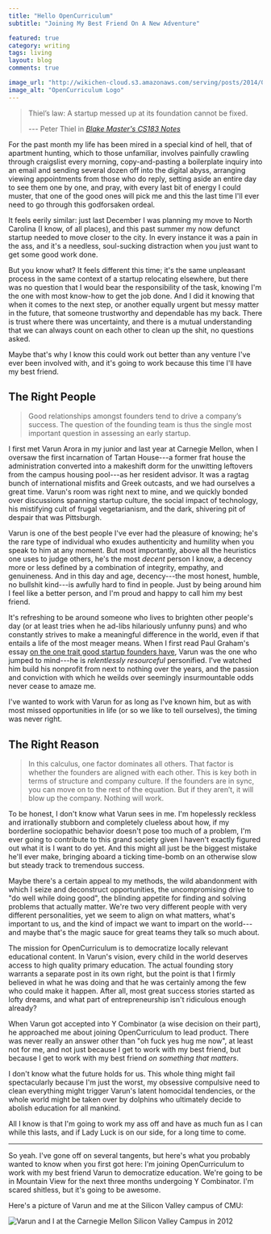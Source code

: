 ```yaml
---
title: "Hello OpenCurriculum"
subtitle: "Joining My Best Friend On A New Adventure"

featured: true
category: writing
tags: living
layout: blog
comments: true

image_url: "http://wikichen-cloud.s3.amazonaws.com/serving/posts/2014/01/hello-opencurriculum.png"
image_alt: "OpenCurriculum Logo"
---
```


> Thiel’s law: A startup messed up at its foundation cannot be fixed.
>
> --- Peter Thiel in *[Blake Master's CS183 Notes](http://blakemasters.com/post/21742864570/peter-thiels-cs183-startup-class-6-notes-essay)*

For the past month my life has been mired in a special kind of hell, that of apartment hunting, which to those unfamiliar, involves painfully crawling through craigslist every morning, copy-and-pasting a boilerplate inquiry into an email and sending several dozen off into the digital abyss, arranging viewing appointments from those who do reply, setting aside an entire day to see them one by one, and pray, with every last bit of energy I could muster, that one of the good ones will pick me and this the last time I'll ever need to go through this godforsaken ordeal.

It feels eerily similar: just last December I was planning my move to North Carolina (I know, of all places), and this past summer my now defunct startup needed to move closer to the city. In every instance it was a pain in the ass, and it's a needless, soul-sucking distraction when you just want to get some good work done.

But you know what? It feels different this time; it's the same unpleasant process in the same context of a startup relocating elsewhere, but there was no question that I would bear the responsibility of the task, knowing I'm the one with most know-how to get the job done. And I did it knowing that when it comes to the next step, or another equally urgent but messy matter in the future, that someone trustworthy and dependable has my back. There is trust where there was uncertainty, and there is a mutual understanding that we can always count on each other to clean up the shit, no questions asked.

Maybe that's why I know this could work out better than any venture I've ever been involved with, and it's going to work because this time I'll have my best friend.

## The Right People

> Good relationships amongst founders tend to drive a company’s success. The question of the founding team is thus the single most important question in assessing an early startup.

I first met Varun Arora in my junior and last year at Carnegie Mellon, when I oversaw the first incarnation of Tartan House---a former frat house the administration converted into a makeshift dorm for the unwitting leftovers from the campus housing pool---as her resident advisor. It was a ragtag bunch of international misfits and Greek outcasts, and we had ourselves a great time. Varun's room was right next to mine, and we quickly bonded over discussions spanning startup culture, the social impact of technology, his mistifying cult of frugal vegetarianism, and the dark, shivering pit of despair that was Pittsburgh.

Varun is one of the best people I've ever had the pleasure of knowing; he's the rare type of individual who exudes authenticity and humility when you speak to him at any moment. But most importantly, above all the heuristics one uses to judge others, he's the most *decent* person I know, a decency more or less defined by a combination of integrity, empathy, and genuineness. And in this day and age, decency---the most honest, humble, no bullshit kind---is awfully hard to find in people. Just by being around him I feel like a better person, and I'm proud and happy to call him my best friend.

It's refreshing to be around someone who lives to brighten other people's day (or at least tries when he ad-libs hilariously unfunny puns) and who constantly strives to make a meaningful difference in the world, even if that entails a life of the most meager means. When I first read Paul Graham's essay [on the one trait good startup founders have](http://www.paulgraham.com/relres.html), Varun was the one who jumped to mind---he is *relentlessly resourceful* personified. I've watched him build his nonprofit from next to nothing over the years, and the passion and conviction with which he weilds over seemingly insurmountable odds never cease to amaze me.

I've wanted to work with Varun for as long as I've known him, but as with most missed opportunities in life (or so we like to tell ourselves), the timing was never right.

## The Right Reason

> In this calculus, one factor dominates all others. That factor is whether the founders are aligned with each other. This is key both in terms of structure and company culture. If the founders are in sync, you can move on to the rest of the equation. But if they aren’t, it will blow up the company. Nothing will work.

To be honest, I don't know what Varun sees in me. I'm hopelessly reckless and irrationally stubborn and completely clueless about how, if my borderline sociopathic behavior doesn't pose too much of a problem, I'm ever going to contribute to this grand society given I haven't exactly figured out what it is I want to do yet. And this might all just be the biggest mistake he'll ever make, bringing aboard a ticking time-bomb on an otherwise slow but steady track to tremendous success.

Maybe there's a certain appeal to my methods, the wild abandonment with which I seize and deconstruct opportunities, the uncompromising drive to "do well while doing good", the blinding appetite for finding and solving problems that actually matter. We're two very different people with very different personalities, yet we seem to align on what matters, what's important to us, and the kind of impact we want to impart on the world---and maybe that's the magic sauce for great teams they talk so much about.

The mission for OpenCurriculum is to democratize locally relevant educational content. In Varun's vision, every child in the world deserves access to high quality primary education. The actual founding story warrants a separate post in its own right, but the point is that I firmly believed in what he was doing and that he was certainly among the few who could make it happen. After all, most great success stories started as lofty dreams, and what part of entrepreneurship isn't ridiculous enough already?

When Varun got accepted into Y Combinator (a wise decision on their part), he approached me about joining OpenCurriculum to lead product. There was never really an answer other than "oh fuck yes hug me now", at least not for me, and not just because I get to work with my best friend, but because I get to work with my best friend *on something that matters*.

I don't know what the future holds for us. This whole thing might fail spectacularly because I'm just the worst, my obsessive compulsive need to clean everything might trigger Varun's latent homocidal tendencies, or the whole world might be taken over by dolphins who ultimately decide to abolish education for all mankind.

All I know is that I'm going to work my ass off and have as much fun as I can while this lasts, and if Lady Luck is on our side, for a long time to come.

- - -

So yeah. I've gone off on several tangents, but here's what you probably wanted to know when you first got here: I'm joining OpenCurriculum to work with my best friend Varun to democratize education. We're going to be in Mountain View for the next three months undergoing Y Combinator. I'm scared shitless, but it's going to be awesome.

Here's a picture of Varun and me at the Silicon Valley campus of CMU:

![Varun and I at the Carnegie Mellon Silicon Valley Campus in 2012](http://wikichen-cloud.s3.amazonaws.com/serving/posts/2014/01/chimi-and-papa.jpg)

